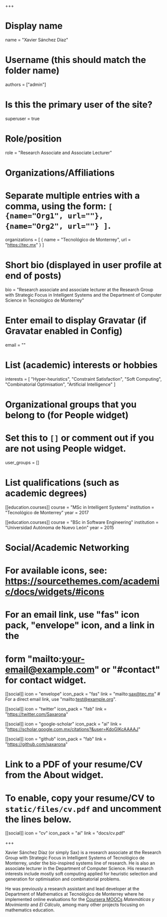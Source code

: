 +++
# Display name
name = "Xavier Sánchez Díaz"

# Username (this should match the folder name)
authors = ["admin"]

# Is this the primary user of the site?
superuser = true

# Role/position
role = "Research Associate and Associate Lecturer"

# Organizations/Affiliations
#   Separate multiple entries with a comma, using the form: `[ {name="Org1", url=""}, {name="Org2", url=""} ]`.
organizations = [ { name = "Tecnológico de Monterrey", url = "https://tec.mx" } ]

# Short bio (displayed in user profile at end of posts)
bio = "Research associate and associate lecturer at the Research Group with Strategic Focus in Intelligent Systems and the Department of Computer Science in Tecnológico de Monterrey"

# Enter email to display Gravatar (if Gravatar enabled in Config)
email = ""

# List (academic) interests or hobbies
interests = [
  "Hyper-heuristics",
  "Constraint Satisfaction",
  "Soft Computing",
  "Combinatorial Optimisation",
  "Artificial Intelligence"
]

# Organizational groups that you belong to (for People widget)
#   Set this to `[]` or comment out if you are not using People widget.
user_groups = []

# List qualifications (such as academic degrees)
[[education.courses]]
  course = "MSc in Intelligent Systems"
  institution = "Tecnológico de Monterrey"
  year = 2017

[[education.courses]]
  course = "BSc in Software Engineering"
  institution = "Universidad Autónoma de Nuevo León"
  year = 2015

# Social/Academic Networking
# For available icons, see: https://sourcethemes.com/academic/docs/widgets/#icons
#   For an email link, use "fas" icon pack, "envelope" icon, and a link in the
#   form "mailto:your-email@example.com" or "#contact" for contact widget.

[[social]]
  icon = "envelope"
  icon_pack = "fas"
  link = "mailto:sax@tec.mx"  # For a direct email link, use "mailto:test@example.org".

[[social]]
  icon = "twitter"
  icon_pack = "fab"
  link = "https://twitter.com/Saxarona"

[[social]]
  icon = "google-scholar"
  icon_pack = "ai"
  link = "https://scholar.google.com.mx/citations?&user=KdoGIKcAAAAJ"

[[social]]
  icon = "github"
  icon_pack = "fab"
  link = "https://github.com/saxarona"

# Link to a PDF of your resume/CV from the About widget.
# To enable, copy your resume/CV to `static/files/cv.pdf` and uncomment the lines below.
[[social]]
  icon = "cv"
  icon_pack = "ai"
  link = "docs/cv.pdf"

+++

Xavier Sánchez Díaz (or simply Sax) is a research associate at the Research Group with Strategic Focus in Intelligent Systems of Tecnológico de Monterrey, under the bio-inspired systems line of research. He is also an associate lecturer in the Department of Computer Science.
His research interests include mostly soft computing applied for heuristic selection and generation for optimisation and combinatorial problems.

He was previously a research assistant and lead developer at the Department of Mathematics at Tecnológico de Monterrey where he implemented online evaluations for the [Coursera MOOCs](https://www.coursera.org/learn/calculo-diferencial) *Matemáticas y Movimiento* and *El Cálculo*, among many other projects focusing on mathematics education.
